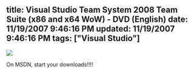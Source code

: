 title: Visual Studio Team System 2008 Team Suite (x86 and x64 WoW) - DVD (English)
date: 11/19/2007 9:46:16 PM
updated: 11/19/2007 9:46:16 PM
tags: ["Visual Studio"]
---
![](http://farm3.static.flickr.com/2394/2047143464_86d2fdfe7e_o.jpg) 

On MSDN, start your downloads!!!!
